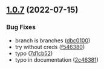 ## [1.0.7](https://github.com/bodinsamuel/renovate-automatic-branch/compare/v1.0.6...v1.0.7) (2022-07-15)


### Bug Fixes

* branch is branches ([dbc0100](https://github.com/bodinsamuel/renovate-automatic-branch/commit/dbc0100fbe73ca65f07d3c42bd238692de485bc7))
* try without creds ([f546380](https://github.com/bodinsamuel/renovate-automatic-branch/commit/f546380729a666b03af78048e4d168cc9b1bc157))
* typo ([7d1cb52](https://github.com/bodinsamuel/renovate-automatic-branch/commit/7d1cb523247596083c007921793c9d928a21a3e3))
* typo in documentation ([2c46381](https://github.com/bodinsamuel/renovate-automatic-branch/commit/2c4638128a4c9750700b427ab9d072e586e6625f))
